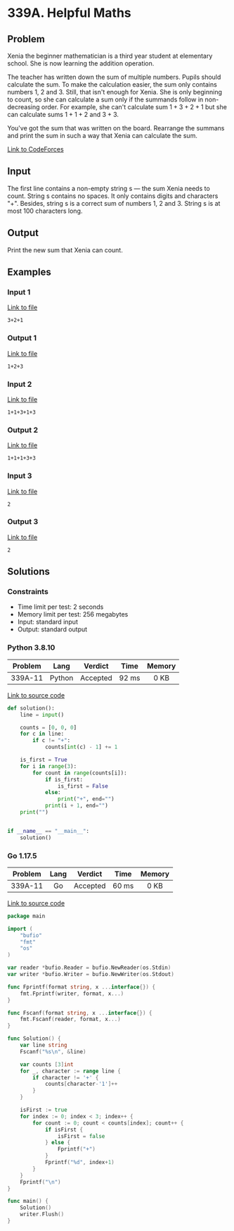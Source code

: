 # 339A. Helpful Maths

## Problem

Xenia the beginner mathematician is a third year student at elementary school. She is now learning the addition operation.

The teacher has written down the sum of multiple numbers. Pupils should calculate the sum. To make the calculation easier, the sum only contains numbers 1, 2 and 3. Still, that isn't enough for Xenia. She is only beginning to count, so she can calculate a sum only if the summands follow in non-decreasing order. For example, she can't calculate sum $1+3+2+1$ but she can calculate sums $1+1+2$ and $3+3$.

You've got the sum that was written on the board. Rearrange the summans and print the sum in such a way that Xenia can calculate the sum.

[Link to CodeForces](https://codeforces.com/problemset/problem/339/A)

## Input

The first line contains a non-empty string s — the sum Xenia needs to count. String s contains no spaces. It only contains digits and characters "+". Besides, string s is a correct sum of numbers 1, 2 and 3. String s is at most 100 characters long.

## Output

Print the new sum that Xenia can count.

## Examples

### Input 1

[Link to file](input_0.txt)

```
3+2+1
```

### Output 1

[Link to file](expected_0.txt)

```
1+2+3
```

### Input 2

[Link to file](input_1.txt)

```
1+1+3+1+3
```

### Output 2

[Link to file](expected_1.txt)

```
1+1+1+3+3
```

### Input 3

[Link to file](input_2.txt)

```
2
```

### Output 3

[Link to file](expected_2.txt)

```
2
```

## Solutions

### Constraints

  - Time limit per test: 2 seconds
  - Memory limit per test: 256 megabytes
  - Input: standard input
  - Output: standard output

### Python 3.8.10

| Problem |    Lang   |  Verdict | Time  | Memory |
|:-------:|:---------:|:--------:|:-----:|:------:|
| 339A-11 |   Python  | Accepted | 92 ms |  0 KB  |

[Link to source code](solution.py)

```python
def solution():
    line = input()

    counts = [0, 0, 0]
    for c in line:
        if c != "+":
            counts[int(c) - 1] += 1

    is_first = True
    for i in range(3):
        for count in range(counts[i]):
            if is_first:
                is_first = False
            else:
                print("+", end="")
            print(i + 1, end="")
    print("")


if __name__ == "__main__":
    solution()
```

### Go 1.17.5

| Problem |    Lang   |  Verdict | Time  | Memory |
|:-------:|:---------:|:--------:|:-----:|:------:|
| 339A-11 |    Go     | Accepted | 60 ms |  0 KB  |

[Link to source code](solution.go)

```go
package main

import (
	"bufio"
	"fmt"
	"os"
)

var reader *bufio.Reader = bufio.NewReader(os.Stdin)
var writer *bufio.Writer = bufio.NewWriter(os.Stdout)

func Fprintf(format string, x ...interface{}) {
	fmt.Fprintf(writer, format, x...)
}

func Fscanf(format string, x ...interface{}) {
	fmt.Fscanf(reader, format, x...)
}

func Solution() {
	var line string
	Fscanf("%s\n", &line)

	var counts [3]int
	for _, character := range line {
		if character != '+' {
			counts[character-'1']++
		}
	}

	isFirst := true
	for index := 0; index < 3; index++ {
		for count := 0; count < counts[index]; count++ {
			if isFirst {
				isFirst = false
			} else {
				Fprintf("+")
			}
			Fprintf("%d", index+1)
		}
	}
	Fprintf("\n")
}

func main() {
	Solution()
	writer.Flush()
}
```

